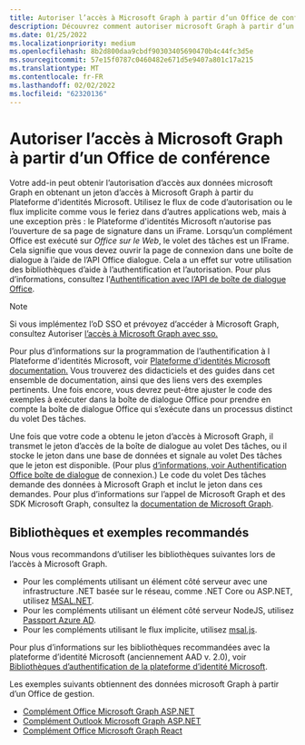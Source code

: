 ```yaml
---
title: Autoriser l’accès à Microsoft Graph à partir d’un Office de conférence
description: Découvrez comment autoriser microsoft Graph à partir d’un Office de conférence
ms.date: 01/25/2022
ms.localizationpriority: medium
ms.openlocfilehash: 8b2d800daa9cbdf90303405690470b4c44fc3d5e
ms.sourcegitcommit: 57e15f0787c0460482e671d5e9407a801c17a215
ms.translationtype: MT
ms.contentlocale: fr-FR
ms.lasthandoff: 02/02/2022
ms.locfileid: "62320136"
---
```

# <a name="authorize-to-microsoft-graph-from-an-office-add-in"></a>Autoriser l’accès à Microsoft Graph à partir d’un Office de conférence

Votre add-in peut obtenir l’autorisation d’accès aux données microsoft Graph en obtenant un jeton d’accès à Microsoft Graph à partir du Plateforme d'identités Microsoft. Utilisez le flux de code d’autorisation ou le flux implicite comme vous le feriez dans d’autres applications web, mais à une exception près : le Plateforme d'identités Microsoft n’autorise pas l’ouverture de sa page de signature dans un iFrame. Lorsqu’un complément Office est exécuté sur *Office sur le Web*, le volet des tâches est un IFrame. Cela signifie que vous devez ouvrir la page de connexion dans une boîte de dialogue à l’aide de l’API Office dialogue. Cela a un effet sur votre utilisation des bibliothèques d’aide à l’authentification et l’autorisation. Pour plus d’informations, consultez l'[Authentification avec l’API de boîte de dialogue Office](auth-with-office-dialog-api.md).

> [!NOTE]
> Si vous implémentez l’oD SSO et prévoyez d’accéder à Microsoft Graph, consultez Autoriser [l’accès à Microsoft Graph avec sso.](authorize-to-microsoft-graph.md)

Pour plus d’informations sur la programmation de l’authentification à l Plateforme d'identités Microsoft, voir [Plateforme d'identités Microsoft documentation.](/azure/active-directory/develop) Vous trouverez des didacticiels et des guides dans cet ensemble de documentation, ainsi que des liens vers des exemples pertinents. Une fois encore, vous devrez peut-être ajuster le code des exemples à exécuter dans la boîte de dialogue Office pour prendre en compte la boîte de dialogue Office qui s’exécute dans un processus distinct du volet Des tâches.

Une fois que votre code a obtenu le jeton d’accès à Microsoft Graph, il transmet le jeton d’accès de la boîte de dialogue au volet Des tâches, ou il stocke le jeton dans une base de données et signale au volet Des tâches que le jeton est disponible. (Pour plus [d’informations, voir Authentification Office boîte de dialogue](auth-with-office-dialog-api.md) de connexion.) Le code du volet Des tâches demande des données à Microsoft Graph et inclut le jeton dans ces demandes. Pour plus d’informations sur l’appel de Microsoft Graph et des SDK Microsoft Graph, consultez la [documentation de Microsoft Graph](/graph/).

## <a name="recommended-libraries-and-samples"></a>Bibliothèques et exemples recommandés

Nous vous recommandons d’utiliser les bibliothèques suivantes lors de l’accès à Microsoft Graph.

- Pour les compléments utilisant un élément côté serveur avec une infrastructure .NET basée sur le réseau, comme .NET Core ou ASP.NET, utilisez [MSAL.NET](https://github.com/AzureAD/microsoft-authentication-library-for-dotnet/wiki#conceptual-documentation).
- Pour les compléments utilisant un élément côté serveur NodeJS, utilisez [Passport Azure AD](https://github.com/AzureAD/passport-azure-ad).
- Pour les compléments utilisant le flux implicite, utilisez [msal.js](https://github.com/AzureAD/microsoft-authentication-library-for-js/wiki).

Pour plus d’informations sur les bibliothèques recommandées avec la plateforme d’identité Microsoft (anciennement AAD v. 2.0), voir [Bibliothèques d’authentification de la plateforme d’identité Microsoft](/azure/active-directory/develop/reference-v2-libraries).

Les exemples suivants obtiennent des données microsoft Graph à partir d’un Office de gestion.

- [Complément Office Microsoft Graph ASP.NET](https://github.com/OfficeDev/Office-Add-in-samples/tree/main/Samples/auth/Office-Add-in-Microsoft-Graph-ASPNET)
- [Complément Outlook Microsoft Graph ASP.NET](https://github.com/OfficeDev/Office-Add-in-samples/tree/main/Samples/auth/Outlook-Add-in-Microsoft-Graph-ASPNET)
- [Complément Office Microsoft Graph React](https://github.com/OfficeDev/Office-Add-in-samples/tree/main/Samples/auth/Office-Add-in-Microsoft-Graph-React)
